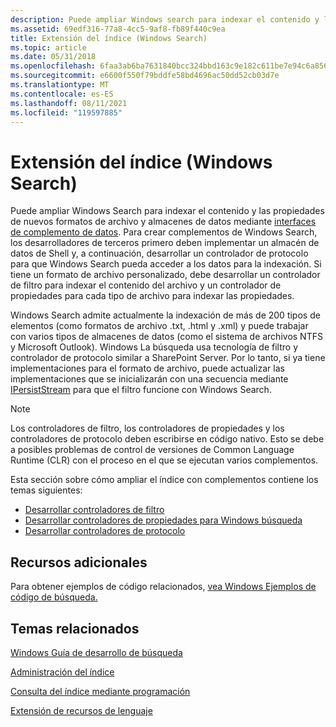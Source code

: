 ```yaml
---
description: Puede ampliar Windows search para indexar el contenido y las propiedades de nuevos formatos de archivo y almacenes de datos mediante interfaces de complemento de datos.
ms.assetid: 69edf316-77a8-4cc5-9af8-fb89f440c9ea
title: Extensión del índice (Windows Search)
ms.topic: article
ms.date: 05/31/2018
ms.openlocfilehash: 6faa3ab6ba7631840bcc324bbd163c9e182c611be7e94c6a856e9949ca6857e9
ms.sourcegitcommit: e6600f550f79bddfe58bd4696ac50dd52cb03d7e
ms.translationtype: MT
ms.contentlocale: es-ES
ms.lasthandoff: 08/11/2021
ms.locfileid: "119597885"
---
```

# <a name="extending-the-index-windows-search"></a>Extensión del índice (Windows Search)

Puede ampliar Windows Search para indexar el contenido y las propiedades de nuevos formatos de archivo y almacenes de datos mediante [interfaces de complemento de datos](./-search-data-addins-interfaces-entry-page.md). Para crear complementos de Windows Search, los desarrolladores de terceros primero deben implementar un almacén de datos de Shell y, a continuación, desarrollar un controlador de protocolo para que Windows Search pueda acceder a los datos para la indexación. Si tiene un formato de archivo personalizado, debe desarrollar un controlador de filtro para indexar el contenido del archivo y un controlador de propiedades para cada tipo de archivo para indexar las propiedades.

Windows Search admite actualmente la indexación de más de 200 tipos de elementos (como formatos de archivo .txt, .html y .xml) y puede trabajar con varios tipos de almacenes de datos (como el sistema de archivos NTFS y Microsoft Outlook). Windows La búsqueda usa tecnología de filtro y controlador de protocolo similar a SharePoint Server. Por lo tanto, si ya tiene implementaciones para el formato de archivo, puede actualizar las implementaciones que se inicializarán con una secuencia mediante [IPersistStream](/windows/win32/api/objidl/nn-objidl-ipersiststream) para que el filtro funcione con Windows Search.

> [!Note]  
> Los controladores de filtro, los controladores de propiedades y los controladores de protocolo deben escribirse en código nativo. Esto se debe a posibles problemas de control de versiones de Common Language Runtime (CLR) con el proceso en el que se ejecutan varios complementos.

 

Esta sección sobre cómo ampliar el índice con complementos contiene los temas siguientes:

-   [Desarrollar controladores de filtro](-search-ifilter-conceptual.md)
-   [Desarrollar controladores de propiedades para Windows búsqueda](-search-3x-wds-extidx-propertyhandlers.md)
-   [Desarrollar controladores de protocolo](-search-3x-wds-phaddins.md)

## <a name="additional-resources"></a>Recursos adicionales

Para obtener ejemplos de código relacionados, [vea Windows Ejemplos de código de búsqueda.](-search-samples-ovw.md)

## <a name="related-topics"></a>Temas relacionados

<dl> <dt>

[Windows Guía de desarrollo de búsqueda](-search-developers-guide-entry-page.md)
</dt> <dt>

[Administración del índice](-search-3x-wds-mngidx-overview.md)
</dt> <dt>

[Consulta del índice mediante programación](-search-3x-wds-qryidx-overview.md)
</dt> <dt>

[Extensión de recursos de lenguaje](extending-language-resources-in-windows-search.md)
</dt> </dl>

 

 
